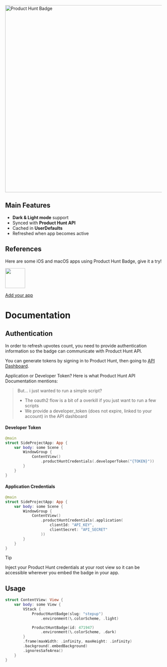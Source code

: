 <picture>
  <source media="(prefers-color-scheme: dark)" srcset="https://github.com/user-attachments/assets/8e6a0fec-bf99-4371-9bfd-a29702952058" width="600">
  <source media="(prefers-color-scheme: light)" srcset="https://github.com/user-attachments/assets/f8973d14-a67b-4cc9-ad7e-f648edeae5ba" width="600">
  <img alt="Product Hunt Badge" src="https://github.com/user-attachments/assets/f8973d14-a67b-4cc9-ad7e-f648edeae5ba" width="600">
</picture>

## Main Features
- **Dark & Light mode** support
- Synced with **Product Hunt API**
- Cached in **UserDefaults**
- Refreshed when app becomes active

## References
Here are some iOS and macOS apps using Product Hunt Badge, give it a try!

[<img src="https://github.com/user-attachments/assets/c263ea4e-2403-4e2f-9f7b-ab721bfa4824" width="64" height="64">](https://apps.apple.com/app/id6502121777)

[Add your app](https://github.com/sponsors/appcraftconsulting/sponsorships?tier_id=417653)

# Documentation

## Authentication

In order to refresh upvotes count, you need to provide authentication information so the badge can communicate with Product Hunt API.

You can generate tokens by signing in to Product Hunt, then going to [API Dashboard](https://www.producthunt.com/v2/oauth/applications).

Application or Developer Token? Here is what Product Hunt API Documentation mentions:
> But… i just wanted to run a simple script?
> - The oauth2 flow is a bit of a overkill if you just want to run a few scripts
> - We provide a developer_token (does not expire, linked to your account) in the API dashboard

#### Developer Token
```swift
@main
struct SideProjectApp: App {
    var body: some Scene {
        WindowGroup {
            ContentView()
                .productHuntCredentials(.developerToken("{TOKEN}"))
        }
    }
}
```

#### Application Credentials
```swift
@main
struct SideProjectApp: App {
    var body: some Scene {
        WindowGroup {
            ContentView()
                .productHuntCredentials(.application(
                    clientId: "API_KEY",
                    clientSecret: "API_SECRET"
                ))
        }
    }
}
```

> [!TIP]
> Inject your Product Hunt credentials at your root view so it can be accessible wherever you embed the badge in your app.

## Usage

```swift
struct ContentView: View {
    var body: some View {
        VStack {
            ProductHuntBadge(slug: "stepup")
                .environment(\.colorScheme, .light)

            ProductHuntBadge(id: 471947)
                .environment(\.colorScheme, .dark)
        }
        .frame(maxWidth: .infinity, maxHeight: .infinity)
        .background(.embedBackground)
        .ignoresSafeArea()
    }
}
```
